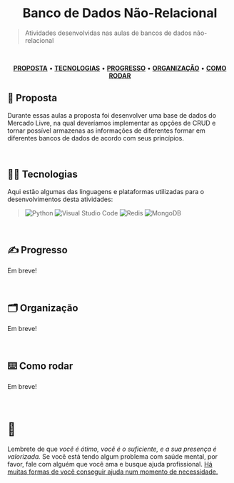<div align='center'>
  
# Banco de Dados Não-Relacional
</div>

> Atividades desenvolvidas nas aulas de bancos de dados não-relacional 

</br>

<div align="center">

<a href="#proposta">**PROPOSTA**</a> • 
<a href="#tecnologias">**TECNOLOGIAS**</a> • 
<a href="#progresso">**PROGRESSO**</a> • 
<a href="#organizacao">**ORGANIZAÇÃO**</a> • 
<a href="#como rodar">**COMO RODAR**</a>

</div>

<span id="proposta">

## 🧐 Proposta

Durante essas aulas a proposta foi desenvolver uma base de dados do Mercado Livre, na qual deveríamos implementar as opções de CRUD e tornar possível armazenas as informações de diferentes formar em diferentes bancos de dados de acordo com seus princípios.

<br />
  
<span id="tecnologias">

## 👨‍💻 Tecnologias

Aqui estão algumas das linguagens e plataformas utilizadas para o desenvolvimentos desta atividades:

> ![Python](https://img.shields.io/badge/python-3670A0?style=for-the-badge&logo=python&logoColor=ffdd54)
> ![Visual Studio Code](https://img.shields.io/badge/Visual%20Studio%20Code-0078d7.svg?style=for-the-badge&logo=visual-studio-code&logoColor=white)
> ![Redis](https://img.shields.io/badge/redis-%23DD0031.svg?style=for-the-badge&logo=redis&logoColor=white)
> ![MongoDB](https://img.shields.io/badge/MongoDB-%234ea94b.svg?style=for-the-badge&logo=mongodb&logoColor=white)

<br />
  
<span id="progresso">

## ✍️ Progresso
Em breve!

<br />
  
<span id="organizacao">

## 🗂️ Organização
Em breve!

<br />
  
<span id="como rodar">

## ⌨️ Como rodar
Em breve!

<br />

# 💛

Lembrete de que *você é ótimo, você é o suficiente, e a sua presença é valorizada.* Se você está tendo algum problema com saúde mental, por favor, fale com alguém que você ama e busque ajuda profissional. [Há muitas formas de você conseguir ajuda num momento de necessidade.](https://www.cvv.org.br/)
